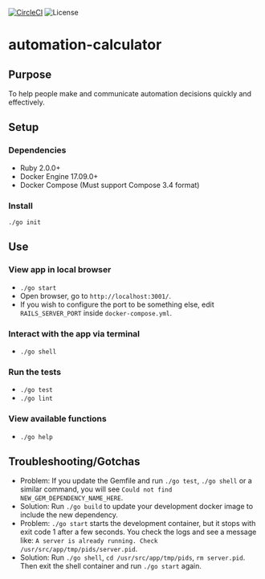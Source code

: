 [![CircleCI](https://circleci.com/gh/team-automation-calculator/automation-calculator/tree/master.svg?style=shield&circle-token=b5937e6c3aa7290dc6425381ce5be7ea98a027bb)](https://circleci.com/gh/team-automation-calculator/automation-calculator/tree/master) ![License](https://img.shields.io/badge/license-mit-blue.svg)

# automation-calculator

## Purpose

To help people make and communicate automation decisions quickly and effectively. 

## Setup
### Dependencies
* Ruby 2.0.0+
* Docker Engine 17.09.0+
* Docker Compose (Must support Compose 3.4 format)

### Install
`./go init`

## Use

### View app in local browser
* `./go start`
* Open browser, go to `http://localhost:3001/`.
* If you wish to configure the port to be something else, edit `RAILS_SERVER_PORT` inside `docker-compose.yml`.

### Interact with the app via terminal
* `./go shell`

### Run the tests
* `./go test`
* `./go lint`

### View available functions
* `./go help`

## Troubleshooting/Gotchas

* Problem: If you update the Gemfile and run `./go test`, `./go shell` or a similar command, you will see `Could not find NEW_GEM_DEPENDENCY_NAME_HERE`.
* Solution: Run `./go build` to update your development docker image to include the new dependency.
* Problem: `./go start` starts the development container, but it stops with exit code 1 after a few seconds. You check the logs and see a message like: `A server is already running. Check /usr/src/app/tmp/pids/server.pid`. 
* Solution: Run `./go shell`, `cd /usr/src/app/tmp/pids`, `rm server.pid`. Then exit the shell container and run `./go start` again.
